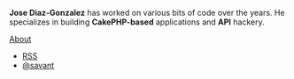<div id="side-intro" class="section">
	<div id="side-description">
		<p><strong>Jose Diaz-Gonzalez</strong> has worked on various bits of code over the years. He specializes in building <strong>CakePHP-based</strong> applications and <strong>API</strong> hackery.</p>
	<a class="button" href="/about">About</a>
	</div>
	<div id="update-icons">
		<ul>
			<li class="rss"><a href="/atom.xml" title="Grab the Feed">RSS</a></li>
			<li class="twitter"><a class="twitter-anywhere-user" href="http://www.twitter.com/savant">@savant</a></li>
		</ul>
	</div>
</div>